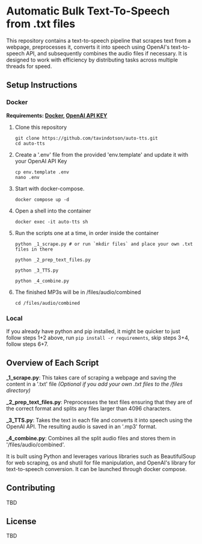 # Automatic Bulk Text-To-Speech from .txt files

This repository contains a text-to-speech pipeline that scrapes text from a webpage, preprocesses it, converts it into speech using OpenAI's text-to-speech API, and subsequently combines the audio files if necessary. It is designed to work with efficiency by distributing tasks across multiple threads for speed.

## Setup Instructions

### Docker

**Requirements: [Docker](https://docs.docker.com/get-docker/), [OpenAI API KEY](https://openai.com/blog/openai-api)**

 1. Clone this repository

		git clone https://github.com/tavindotson/auto-tts.git
		cd auto-tts

 2. Create a '.env' file from the provided 'env.template' and update it with your OpenAI API Key

		cp env.template .env
		nano .env

 3. Start with docker-compose.

		docker compose up -d

 4. Open a shell into the container

		docker exec -it auto-tts sh

 6. Run the scripts one at a time, in order inside the container

		python _1_scrape.py # or run `mkdir files` and place your own .txt files in there

		python _2_prep_text_files.py

		python _3_TTS.py

		python _4_combine.py

 7. The finished MP3s will be in /files/audio/combined

		cd /files/audio/combined


### Local

If you already have python and pip installed, it might be quicker to just follow steps 1+2 above, run `pip install -r requirements`, skip steps 3+4, follow steps 6+7.

## Overview of Each Script

**_1_scrape.py**: This takes care of scraping a webpage and saving the content in a '.txt' file *(Optional if you add your own .txt files to the /files directory)*

**_2_prep_text_files.py**: Preprocesses the text files ensuring that they are of the correct format and splits any files larger than 4096 characters.

**_3_TTS.py**: Takes the text in each file and converts it into speech using the OpenAI API. The resulting audio is saved in an '.mp3' format.

**_4_combine.py**: Combines all the split audio files and stores them in '/files/audio/combined'.

It is built using Python and leverages various libraries such as BeautifulSoup for web scraping, os and shutil for file manipulation, and OpenAI's library for text-to-speech conversion. It can be launched through docker compose.

## Contributing

TBD

## License

TBD
